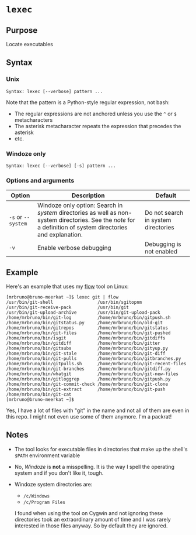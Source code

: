 # `lexec`

## Purpose
Locate executables

## Syntax
### Unix
```
Syntax: lexec [--verbose] pattern ...
```
Note that the pattern is a Python-style regular expression, not bash:

- The regular expressions are not anchored unless you use the `^` or `$` metacharacters
- The asterisk metacharacter repeats the expression that precedes the asterisk
- etc.

### Windoze only
```
Syntax: lexec [--verbose] [-s] pattern ...
```

### Options and arguments
| Option | Description | Default |
| ------ | ----------- | ------- |
| `-s` or `--system` | Windoze only option: Search in _system_ directories as well as non-system directories.  See the _note_ for a definition of system directories and explanation.  | Do not search in system directories | 
|  `-v`  | Enable verbose debugging | Debugging is not enabled |

## Example
Here's an example that uses my [flow](flow.md) tool on Linux:
```
[mrbruno@bruno-meerkat ~]$ lexec git | flow
/usr/bin/git-shell                 /usr/bin/sgitopnm                  /usr/bin/git-receive-pack          /usr/bin/git                      
/usr/bin/git-upload-archive        /usr/bin/git-upload-pack           /home/mrbruno/bin/git-log          /home/mrbruno/bin/gitpush.sh      
/home/mrbruno/bin/gitstatus.py     /home/mrbruno/bin/old-git          /home/mrbruno/bin/gitrepos         /home/mrbruno/bin/gitstatus       
/home/mrbruno/bin/git-files        /home/mrbruno/bin/git-pushed       /home/mrbruno/bin/isgit            /home/mrbruno/bin/gitdiffs        
/home/mrbruno/bin/gitdiff          /home/mrbruno/bin/gitter           /home/mrbruno/bin/gitsubs          /home/mrbruno/bin/gityup.py       
/home/mrbruno/bin/git-stale        /home/mrbruno/bin/git-diff         /home/mrbruno/bin/git-pulls        /home/mrbruno/bin/gitbranches.py  
/home/mrbruno/bin/gitpulls.sh      /home/mrbruno/bin/git-recent-files /home/mrbruno/bin/git-branches     /home/mrbruno/bin/gitdiff.py      
/home/mrbruno/bin/whatgit          /home/mrbruno/bin/git-new-files    /home/mrbruno/bin/gitloggrep       /home/mrbruno/bin/gitpush.py      
/home/mrbruno/bin/git-commit-check /home/mrbruno/bin/git-clone        /home/mrbruno/bin/git-extract      /home/mrbruno/bin/git-push        
/home/mrbruno/bin/git-cat                                                                                                                  
[mrbruno@bruno-meerkat ~]$ 
```

Yes, I have a lot of files with "git" in the name and not all of them are even in this repo.  I might not even use some of them anymore.  I'm a packrat!

## Notes

- The tool looks for executable files in directories that make up the shell's `$PATH` environment variable
- No, _Windoze_ is **not** a misspelling.  It is the way I spell the operating system and if you don't like it, tough.
- Windoze system directories are:
    - `/c/Windows`
    - `/c/Program Files`

  I found when using the tool on Cygwin and not ignoring these directories took an extraordinary amount of time and I was rarely interested in those files anyway.  So by default they are ignored.
